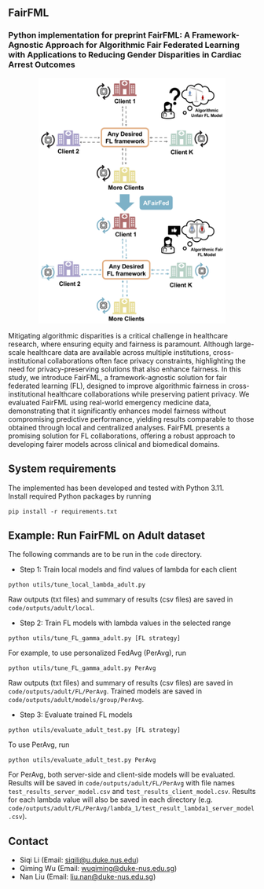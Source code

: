 ## FairFML

### Python implementation for preprint FairFML: A Framework-Agnostic Approach for Algorithmic Fair Federated Learning with Applications to Reducing Gender Disparities in Cardiac Arrest Outcomes

<p align="center">
  <img height="500" src="workflow.jpg">
</p>

Mitigating algorithmic disparities is a critical challenge in healthcare research, where ensuring equity and fairness is paramount. Although large-scale healthcare data are available across multiple institutions, cross-institutional collaborations often face privacy constraints, highlighting the need for privacy-preserving solutions that also enhance fairness. In this study, we introduce FairFML, a framework-agnostic solution for fair federated learning (FL), designed to improve algorithmic fairness in cross-institutional healthcare collaborations while preserving patient privacy. We evaluated FairFML using real-world emergency medicine data, demonstrating that it significantly enhances model fairness without compromising predictive performance, yielding results comparable to those obtained through local and centralized analyses. FairFML presents a promising solution for FL collaborations, offering a robust approach to developing fairer models across clinical and biomedical domains.

## System requirements

The implemented has been developed and tested with Python 3.11.  
Install required Python packages by running
```
pip install -r requirements.txt
```
## Example: Run FairFML on Adult dataset
The following commands are to be run in the `code` directory.
- Step 1: Train local models and find values of lambda for each client
```
python utils/tune_local_lambda_adult.py
```
Raw outputs (txt files) and summary of results (csv files) are saved in `code/outputs/adult/local`.
- Step 2: Train FL models with lambda values in the selected range
```
python utils/tune_FL_gamma_adult.py [FL strategy]
```
For example, to use personalized FedAvg (PerAvg), run
```
python utils/tune_FL_gamma_adult.py PerAvg
```
Raw outputs (txt files) and summary of results (csv files) are saved in `code/outputs/adult/FL/PerAvg`. Trained models are saved in `code/outputs/adult/models/group/PerAvg`.

- Step 3: Evaluate trained FL models
```
python utils/evaluate_adult_test.py [FL strategy]
```
To use PerAvg, run
```
python utils/evaluate_adult_test.py PerAvg
```
For PerAvg, both server-side and client-side models will be evaluated. Results will be saved in `code/outputs/adult/FL/PerAvg` with file names `test_results_server_model.csv` and `test_results_client_model.csv`. Results for each lambda value will also be saved in each directory (e.g. `code/outputs/adult/FL/PerAvg/lambda_1/test_result_lambda1_server_model.csv`).

## Contact
- Siqi Li (Email: <siqili@u.duke.nus.edu>)
- Qiming Wu (Email: <wuqiming@duke-nus.edu.sg>)
- Nan Liu (Email: <liu.nan@duke-nus.edu.sg>)
